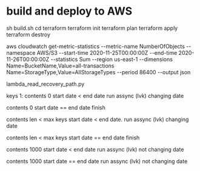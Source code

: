 # build and deploy to AWS

sh build.sh
cd terraform
terraform init
terraform plan
terraform apply
terraform destroy


aws cloudwatch get-metric-statistics --metric-name NumberOfObjects --namespace AWS/S3 --start-time 2020-11-25T00:00:00Z --end-time 2020-11-26T00:00:00Z --statistics Sum --region us-east-1 --dimensions Name=BucketName,Value=all-transactions Name=StorageType,Value=AllStorageTypes --period 86400 --output json

lambda_read_recovery_path.py

keys 1:
contents 0
start date < end date    run assync (lvk) changing date

contents 0
start date == end date   finish

contents len < max keys
start date < end date.   run assync (lvk) changing date

contents len < max keys
start date == end date   finish

contents 1000
start date < end date    run assync (lvk) not changing date

contents 1000
start date == end date   run assync (lvk) not changing date